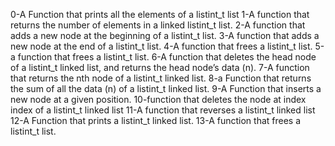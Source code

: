 0-A Function that prints all the elements of a listint_t list
1-A function that  returns the number of elements in a linked listint_t list.
2-A function that adds a new node at the beginning of a listint_t list.
3-A function that adds a new node at the end of a listint_t list.
4-A function that frees a listint_t list.
5-a  function that frees a listint_t list.
6-A function that deletes the head node of a listint_t linked list, and returns the head node’s data (n).
7-A function that returns the nth node of a listint_t linked list.
8-a Function that returns the sum of all the data (n) of a listint_t linked list.
9-A Function that inserts a new node at a given position.
10-function that deletes the node at index index of a listint_t linked list
11-A function that reverses a listint_t linked list
12-A Function that prints a listint_t linked list.
13-A function that frees a listint_t list.

